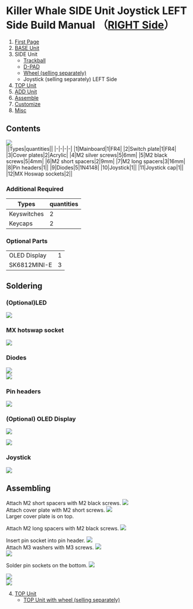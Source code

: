 # Killer Whale SIDE Unit Joystick LEFT Side Build Manual （[RIGHT Side](../rightside/3_SIDE_JOYSTICK.md)）

1. [First Page](../README_EN.md)
2. [BASE Unit](../leftside/2_BASE.md)
3. SIDE Unit
   - [Trackball](../leftside/3_SIDE_TRACKBALL.md)
   - [D-PAD](../leftside/3_SIDE_DPAD.md)
   - [Wheel (selling separately)](../leftside/3_SIDE_WHEEL.md)
   - Joystick (selling separately) LEFT Side
4.  [TOP Unit](../leftside/4_TOP.md)
5. [ADD Unit](../leftside/5_ADD.md)
6. [Assemble](../leftside/6_ASSEMBLE.md)
7. [Customize](../leftside/7_CUSTOM.md)
8. [Misc](../leftside/8_MISC.md)
   
## Contents
![](../img/joystick/IMG_5459.jpg)    
||Types|quantities||
|-|-|-|-|
|1|Mainboard|1|FR4|
|2|Switch plate|1|FR4|
|3|Cover plates|2|Acrylic|
|4|M2 silver screws|5|6mm|
|5|M2 black screws|5|4mm|
|6|M2 short spacers|2|9mm|
|7|M2 long spacers|3|16mm|
|8|Pin headers|1||
|9|Diodes|5|1N4148|
|10|Joystick|1||
|11|Joystick cap|1||
|12|MX Hoswap sockets|2||


### Additional Required
|Types|quantities|
|-|-|
|Keyswitches|2|
|Keycaps|2|


### Optional Parts
<table>
    <tr>
      <td>OLED Display</a></td> 
      <td>1</td>
    </tr>
    <tr>
      <td>SK6812MINI-E</td>
      <td>3</td>
    </tr>
 </table>

## Soldering
### (Optional)LED 
![](../img/joystick/IMG_5469.jpg)  
### MX hotswap socket
![](../img/joystick/IMG_5472.jpg)  
### Diodes
![](../img/joystick/IMG_5478.jpg)  
![](../img/joystick/IMG_5482.jpg)  


### Pin headers
![](../img/joystick/IMG_5493.jpg)  

### (Optional) OLED Display
![](../img/joystick/IMG_5505.jpg)  

![](../img/trackball/IMG_5116.jpg)  
### Joystick 
![](../img/joystick/IMG_5508.jpg)  



## Assembling
Attach M2 short spacers with M2 black screws. 
![](../img/joystick/IMG_5550.jpg)  
Attach cover plate with M2 short screws.
![](../img/joystick/IMG_5553.jpg)  
Larger cover plate is on top.

Attach M2 long spacers with M2 black screws.
![](../img/joystick/IMG_5556.jpg)  
  
Insert pin socket into pin header.
![](../img/joystick/IMG_5559.jpg)  
Attach M3 washers with M3 screws. 
![](../img/trackball/IMG_5169.jpg)    
![](../img/joystick/IMG_5563.jpg)  

Solder pin sockets on the bottom.
![](../img/trackball/IMG_5184.jpg)  

![](../img/joystick/IMG_5567.jpg)  
![](../img/joystick/IMG_5574.jpg)  

4. [TOP Unit](../leftside/4_TOP.md)
   - [TOP Unit with wheel (selling separately)](../leftside/4_TOP_WHEEL.md)


